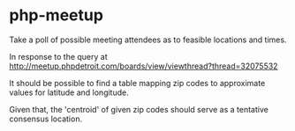 php-meetup
==========

Take a poll of possible meeting attendees as to feasible locations and times.

In response to the query at http://meetup.phpdetroit.com/boards/view/viewthread?thread=32075532

It should be possible to find a table mapping zip codes to approximate values for latitude and longitude.

Given that, the 'centroid' of given zip codes should serve as a tentative consensus location.
